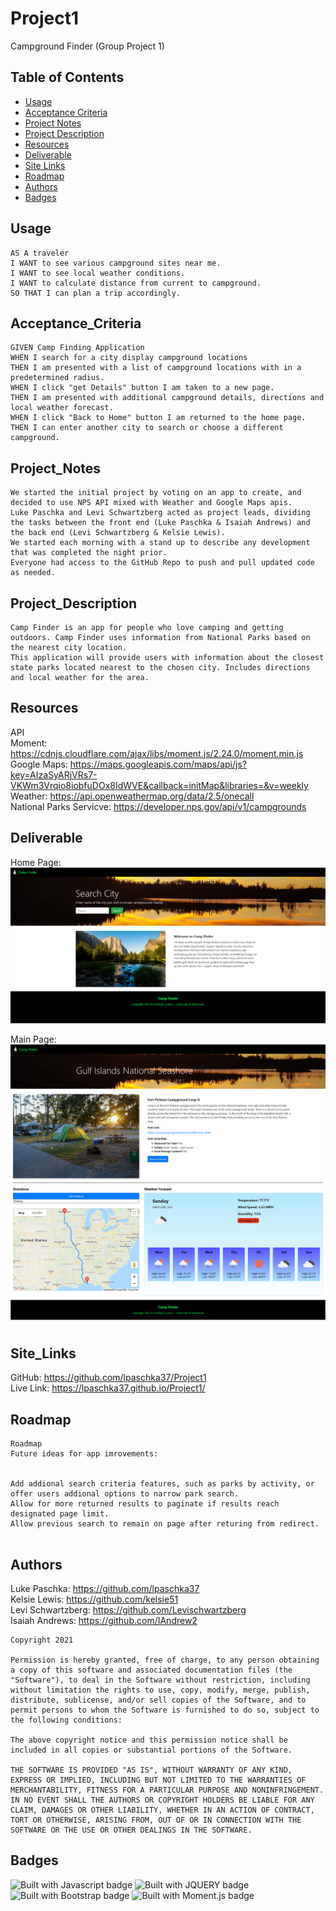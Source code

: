 # Project1
Campground Finder (Group Project 1)

## Table of Contents

* [Usage](#usage)
* [Acceptance Criteria](#Acceptance_Criteria)
* [Project Notes](#Project_Notes)
* [Project Description](#Project_Description)
* [Resources](#Resources)
* [Deliverable](#deliverable)
* [Site Links](#Site_Links)
* [Roadmap](#Roadmap)
* [Authors](#Authors)
* [Badges](#Badges)

## Usage
```
AS A traveler
I WANT to see various campground sites near me.
I WANT to see local weather conditions.
I WANT to calculate distance from current to campground.
SO THAT I can plan a trip accordingly.

```

## Acceptance_Criteria

```
GIVEN Camp Finding Application
WHEN I search for a city display campground locations
THEN I am presented with a list of campground locations with in a predetermined radius.
WHEN I click "get Details" button I am taken to a new page.
THEN I am presented with additional campground details, directions and local weather forecast. 
WHEN I click "Back to Home" button I am returned to the home page.
THEN I can enter another city to search or choose a different campground. 

```

## Project_Notes

```
We started the initial project by voting on an app to create, and decided to use NPS API mixed with Weather and Google Maps apis.
Luke Paschka and Levi Schwartzberg acted as project leads, dividing the tasks between the front end (Luke Paschka & Isaiah Andrews) and the back end (Levi Schwartzberg & Kelsie Lewis).
We started each morning with a stand up to describe any development that was completed the night prior.
Everyone had access to the GitHub Repo to push and pull updated code as needed.

```

## Project_Description

```
Camp Finder is an app for people who love camping and getting outdoors. Camp Finder uses information from National Parks based on the nearest city location. 
This application will provide users with information about the closest state parks located nearest to the chosen city. Includes directions and local weather for the area.

```

## Resources

API <br />
Moment: https://cdnjs.cloudflare.com/ajax/libs/moment.js/2.24.0/moment.min.js <br />
Google Maps: https://maps.googleapis.com/maps/api/js?key=AIzaSyARjVRs7-VKWm3Vrqio8iobfuDOx8IdWVE&callback=initMap&libraries=&v=weekly <br />
Weather: https://api.openweathermap.org/data/2.5/onecall <br />
National Parks Servicve: https://developer.nps.gov/api/v1/campgrounds


## Deliverable
Home Page:
![Screenshot](./assets/images/Screen_Capture_P1.png)

Main Page:
![Screenshot](./assets/images/Screenshot2_CampFinder.png)


## Site_Links

GitHub: https://github.com/lpaschka37/Project1<br />
Live Link:  https://lpaschka37.github.io/Project1/

## Roadmap

```
Roadmap
Future ideas for app imrovements:


Add addional search criteria features, such as parks by activity, or offer users addional options to narrow park search.
Allow for more returned results to paginate if results reach designated page limit.
Allow previous search to remain on page after returing from redirect.


```


## Authors

Luke Paschka: https://github.com/lpaschka37 <br />
Kelsie Lewis: https://github.com/kelsie51 <br />
Levi Schwartzberg: https://github.com/Levischwartzberg <br />
Isaiah Andrews: https://github.com/IAndrew2



```
Copyright 2021 

Permission is hereby granted, free of charge, to any person obtaining a copy of this software and associated documentation files (the "Software"), to deal in the Software without restriction, including without limitation the rights to use, copy, modify, merge, publish, distribute, sublicense, and/or sell copies of the Software, and to permit persons to whom the Software is furnished to do so, subject to the following conditions:

The above copyright notice and this permission notice shall be included in all copies or substantial portions of the Software.

THE SOFTWARE IS PROVIDED "AS IS", WITHOUT WARRANTY OF ANY KIND, EXPRESS OR IMPLIED, INCLUDING BUT NOT LIMITED TO THE WARRANTIES OF MERCHANTABILITY, FITNESS FOR A PARTICULAR PURPOSE AND NONINFRINGEMENT. IN NO EVENT SHALL THE AUTHORS OR COPYRIGHT HOLDERS BE LIABLE FOR ANY CLAIM, DAMAGES OR OTHER LIABILITY, WHETHER IN AN ACTION OF CONTRACT, TORT OR OTHERWISE, ARISING FROM, OUT OF OR IN CONNECTION WITH THE SOFTWARE OR THE USE OR OTHER DEALINGS IN THE SOFTWARE.

```

## Badges

![Built with Javascript badge](https://img.shields.io/badge/Built_with-Javascript-green)
![Built with JQUERY badge](https://img.shields.io/badge/Built_with-jQuery-orange)
![Built with Bootstrap badge](https://img.shields.io/badge/Built_with-Bootstrap-red)
![Built with Moment.js badge](https://img.shields.io/badge/Built_with-Moment.js-yellow)
